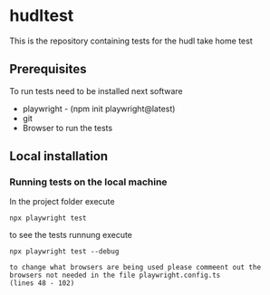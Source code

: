 # hudltest
This is the repository containing tests for the hudl take home test
## Prerequisites
To run tests need to be installed next software
- playwright - (npm init playwright@latest)
- git
- Browser to run the tests
## Local installation

### Running tests on the local machine
In the project folder execute 
```
npx playwright test
```
to see the tests runnung execute
```
npx playwright test --debug
```
```
to change what browsers are being used please commeent out the browsers not needed in the file playwright.config.ts
(lines 48 - 102)